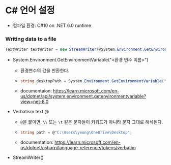 # C# 언어 설정

- 컴파일 환경: C#10 on .NET 6.0 runtime

### Writing data to a file
```C#
TextWriter textWriter = new StreamWriter(@System.Environment.GetEnvironmentVariable("OUTPUT_PATH"), true);
```

- System.Environment.GetEnvironmentVariable("<환경 변수 이름>")
  - 환경변수의 값을 반환한다.
  - ```C#
    string desktopPath = System.Environment.GetEnvironmentVariable("Desktop");
    ```
  -  documentaion: https://learn.microsoft.com/en-us/dotnet/api/system.environment.getenvironmentvariable?view=net-8.0

- Verbatism text @
  - `@`을 붙이면, `\\` 또는 `\t` 같은 문자들이 키워드가 아니라 문자 그대로 해석된다.
  - ```C#
    string path = @"C:\Users\yeong\OneDrive\Desktop";
    ```
  - documentation: https://learn.microsoft.com/en-us/dotnet/csharp/language-reference/tokens/verbatim

- StreamWriter()
